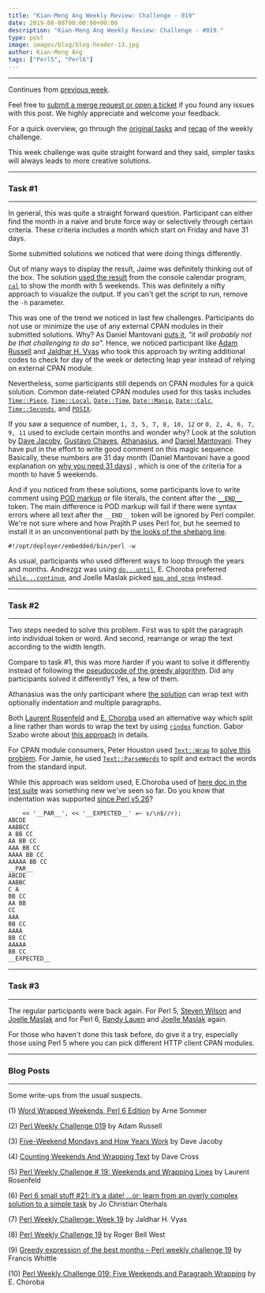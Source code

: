 ```yaml
---
title: "Kian-Meng Ang Weekly Review: Challenge - 019"
date: 2019-08-08T00:00:00+00:00
description: "Kian-Meng Ang Weekly Review: Challenge - #019."
type: post
image: images/blog/blog-header-13.jpg
author: Kian-Meng Ang
tags: ["Perl5", "Perl6"]
---
```

***
Continues from [previous week](/blog/review-challenge-018/).

Feel free to [submit a merge request or open a ticket](https://github.com/manwar/perlweeklychallenge) if you found any
issues with this post. We highly appreciate and welcome your feedback.

For a quick overview, go through the [original tasks](/blog/perl-weekly-challenge-019/) and
[recap](/blog/recap-challenge-019/) of the weekly challenge.

This week challenge was quite straight forward and they
said, simpler tasks will always leads to more creative solutions. 

***
### Task #1
***

In general, this was quite a straight forward question. Participant can
either find the month in a naive and brute force way or selectively through
certain criteria. These criteria includes a month which start on Friday and
have 31 days.

Some submitted solutions we noticed that were doing things
differently. 

Out of many ways to display the result, Jaime was definitely thinking out of the box. The solution [used the result](https://github.com/manwar/perlweeklychallenge-club/blob/master/challenge-019/jaime/perl5/ch-1.pl) from the console calendar program, [`cal`](https://en.wikipedia.org/wiki/Cal_(Unix)) to show the month with 5
weekends. This was definitely a nifty approach to visualize the output. If
you can't get the script to run, remove the `-h` parameter. 

This was one of the trend we noticed in last few challenges. Participants do not use or
minimize the use of any external CPAN modules in their submitted solutions. Why? As Daniel Mantovani [puts it](https://github.com/manwar/perlweeklychallenge-club/blob/master/challenge-019/daniel-mantovani/perl5/ch-1.pl),
_"it will probably not be that challenging to do so"._ Hence, we noticed participant like [Adam Russell](https://github.com/manwar/perlweeklychallenge-club/blob/master/challenge-019/adam-russell/perl5/ch-1.pl) and [Jaldhar H. Vyas](https://github.com/manwar/perlweeklychallenge-club/blob/master/challenge-019/jaldhar-h-vyas/perl5/ch-1.pl)
who took this approach by writing additional codes to check for day of the
week or detecting leap year instead of relying on external CPAN module.

Nevertheless, some participants still depends on CPAN modules for a quick solution. Common date-related CPAN modules used for this tasks includes [`Time::Piece`](https://metacpan.org/pod/Time::Piece),
[`Time::Local`](https://metacpan.org/pod/Time::Local), [`Date::Time`](https://metacpan.org/pod/Date::Time),
[`Date::Manip`](https://metacpan.org/pod/Date::Manip), [`Date::Calc`](https://metacpan.org/pod/Date::Calc),
[`Time::Seconds`](https://metacpan.org/pod/Time::Seconds), and [`POSIX`](https://metacpan.org/pod/POSIX). 

If you saw a sequence of number, `1, 3, 5, 7, 8, 10, 12` or `0, 2, 4, 6, 7, 9, 11` used to exclude certain
months and wonder why? Look at the solution by [Dave Jacoby](https://github.com/manwar/perlweeklychallenge-club/blob/master/challenge-019/dave-jacoby/perl5/ch-1.pl), [Gustavo Chaves](https://github.com/manwar/perlweeklychallenge-club/blob/master/challenge-019/gustavo-chaves/perl5/ch-1.pl), [Athanasius](https://github.com/manwar/perlweeklychallenge-club/blob/master/challenge-019/athanasius/perl5/ch-1.pl), and [Daniel Mantovani](https://github.com/manwar/perlweeklychallenge-club/blob/master/challenge-019/daniel-mantovani/perl5/ch-1.pl). They have put in the effort to write good comment on this magic sequence. Basically, these numbers are 31 day month (Daniel Mantovani have a good explanation on [why you need 31 days](https://github.com/manwar/perlweeklychallenge-club/blob/master/challenge-019/daniel-mantovani/perl5/ch-1.pl))
, which is one of the criteria for a month to have 5 weekends. 

And if you noticed from these solutions, some participants love to write comment using [POD markup](https://perldoc.perl.org/perlpod.html) or file literals, the content after the [`__END__`](https://perldoc.perl.org/functions/__END__.html) token. The main difference is POD markup will fail if there were syntax errors where all text after the `__END__` token will be ignored by Perl compiler. We're not sure where and how Prajith.P uses Perl for, but he seemed to install it in an
unconventional path by [the looks of the shebang line](https://github.com/manwar/perlweeklychallenge-club/blob/master/challenge-019/prajith-p/perl5/ch-1.pl).

    #!/opt/deployer/embedded/bin/perl -w

As usual, participants who used different ways to loop through the years and months. Andrezgz was using [`do...until`](https://github.com/manwar/perlweeklychallenge-club/blob/master/challenge-019/andrezgz/perl5/ch-1.pl), E. Choroba preferred [`while...continue`](https://github.com/manwar/perlweeklychallenge-club/blob/master/challenge-019/e-choroba/perl5/ch-1.pl), and Joelle Maslak picked [`map and grep`](https://github.com/manwar/perlweeklychallenge-club/blob/master/challenge-019/joelle-maslak/perl5/ch-1.pl) instead. 

***
### Task #2
***

Two steps needed to solve this problem. First was to split the paragraph into
individual token or word. And second, rearrange or wrap the text according to
the width length.

Compare to task #1, this was more harder if you want to solve it differently instead of following the [pseudocode of the greedy algorithm](https://en.wikipedia.org/wiki/Line_wrap_and_word_wrap#Minimum_number_of_lines). Did any participants solved it differently? Yes, a few of them. 

Athanasius was the only participant where [the solution](https://github.com/manwar/perlweeklychallenge-club/blob/master/challenge-019/athanasius/perl5/ch-2.pl) can wrap text with optionally indentation and multiple paragraphs. 

Both [Laurent Rosenfeld](https://github.com/manwar/perlweeklychallenge-club/blob/master/challenge-019/laurent-rosenfeld/perl5/ch-2.pl) and [E. Choroba](https://github.com/manwar/perlweeklychallenge-club/blob/master/challenge-019/e-choroba/perl5/ch-2.pl)
used an alternative way which split a line rather than words to wrap the text by using [`rindex`](https://perldoc.perl.org/functions/rindex.html) function. Gabor Szabo wrote about [this approach](https://perlmaven.com/break-lines-with-max-width) in details. 

For CPAN module consumers, Peter Houston used [`Text::Wrap`](https://metacpan.org/pod/Text::Wrap) to [solve this
problem](https://github.com/manwar/perlweeklychallenge-club/blob/master/challenge-019/pete-houston/perl5/ch-2.pl).
For Jamie, he used [`Text::ParseWords`](https://perldoc.perl.org/Text/ParseWords.html) to split
and extract the words from the standard input. 

While this approach was seldom used, E.Choroba used of [here doc in the test suite](https://github.com/manwar/perlweeklychallenge-club/blob/master/challenge-019/e-choroba/perl5/ch-2.pl)
was something new we've seen so far. Do you know that indentation was supported [since Perl v5.26](https://www.effectiveperlprogramming.com/2016/12/strip-leading-spaces-from-here-docs-with-v5-26/)?

        << '__PAR__', << '__EXPECTED__' =~ s/\n$//r);
    ABCDE
    AABBCC
    A BB CC
    AA BB CC
    AAA BB CC
    AAAA BB CC
    AAAAA BB CC
    __PAR__
    ABCDE
    AABBC
    C A
    BB CC
    AA BB
    CC
    AAA
    BB CC
    AAAA
    BB CC
    AAAAA
    BB CC
    __EXPECTED__



***
### Task #3
***

The regular participants were back again. For Perl 5, [Steven Wilson](https://github.com/manwar/perlweeklychallenge-club/blob/master/challenge-019/steven-wilson/perl5/ch-3.pl)
and [Joelle Maslak](https://github.com/manwar/perlweeklychallenge-club/blob/master/challenge-019/joelle-maslak/perl5/ch-3.pl)
and for Perl 6, [Randy Lauen](https://github.com/manwar/perlweeklychallenge-club/blob/master/challenge-019/randy-lauen/perl6/ch-3.p6) and [Joelle Maslak](https://github.com/manwar/perlweeklychallenge-club/blob/master/challenge-019/joelle-maslak/perl6/ch-3.p6) again. 

For those who haven't done this task before, do give it a try, especially
those using Perl 5 where you can pick different HTTP client CPAN modules.


***
### Blog Posts
***

Some write-ups from the usual suspects. 

(1) [Word Wrapped Weekends, Perl 6 Edition](https://perl6.eu/word-wrapped-weekends.html) by Arne Sommer 


(2) [Perl Weekly Challenge 019](https://adamcrussell.livejournal.com/6221.html) by Adam Russell 


(3) [Five-Weekend Mondays and How Years Work](https://jacoby.github.io/2019/07/31/fiveweekend-mondays-and-how-years-work.html) by Dave Jacoby 

(4) [Counting Weekends And Wrapping Text](https://perlhacks.com/2019/08/counting-weekends-and-wrapping-text/) by Dave Cross 


(5) [Perl Weekly Challenge # 19: Weekends and Wrapping Lines](http://blogs.perl.org/users/laurent_r/2019/07/perl-weekly-challenge-19-weekends-and-wrapping-lines.html) by Laurent Rosenfeld 


(6) [Perl 6 small stuff #21: it’s a date! …or: learn from an overly complex solution to a simple task](https://medium.com/@jcoterhals/perl-6-small-stuff-21-its-a-date-or-learn-from-an-overly-complex-solution-to-a-simple-task-cf469252724f) by Jo Christian Oterhals


(7) [Perl Weekly Challenge: Week 19](https://www.braincells.com/perl/2019/08/perl_weekly_challenge_week_19.html) by Jaldhar H. Vyas


(8) [Perl Weekly Challenge 19](https://blog.firedrake.org/archive/2019/08/Perl_Weekly_Challenge_19.html) by Roger Bell West 


(9) [Greedy expression of the best months – Perl weekly challenge 19](https://rage.powered.ninja/2019/07/29/best-months.html) by Francis Whittle


(10) [Perl Weekly Challenge 019: Five Weekends and Paragraph Wrapping](http://blogs.perl.org/users/e_choroba/2019/08/perl-weekly-challenge-019-five-weekends-and-paragraph-wrapping.html) by E. Choroba
